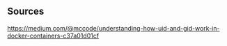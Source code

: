 


## Sources
https://medium.com/@mccode/understanding-how-uid-and-gid-work-in-docker-containers-c37a01d01cf
